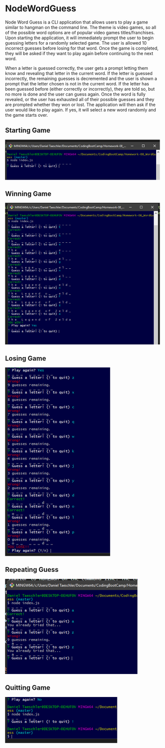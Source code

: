 # NodeWordGuess

Node Word Guess is a CLI application that allows users to play a game similar to hangman on the command line. The theme is video games, so all of the possible word options are of popular video games titles/franchises. Upon starting the application, it will immediately prompt the user to begin guessing letters for a randomly selected game. The user is allowed 10 incorrect guesses before losing for that word. Once the game is completed, they will be asked if they want to play again before continuing to the next word.

When a letter is guessed correctly, the user gets a prompt letting them know and revealing that letter in the current word. If the letter is guessed incorrectly, the remaining guesses is decremented and the user is shown a prompt that the letter chosen is not in the current word. If the letter has been guessed before (either correctly or incorrectly), they are told so, but no more is done and the user can guess again. Once the word is fully revealed, or the user has exhausted all of their possible guesses and they are prompted whether they won or lost. The application will then ask if the user would like to play again. If yes, it will select a new word randomly and the game starts over.

## Starting Game

![Image of game starting](https://github.com/taesch124/NodeWordGuess/blob/master/assets/images/application-flow/start-game.PNG)

## Winning Game

![Image of winning game](https://github.com/taesch124/NodeWordGuess/blob/master/assets/images/application-flow/win-game.PNG)

## Losing Game

![Image of losing game](https://github.com/taesch124/NodeWordGuess/blob/master/assets/images/application-flow/lose-game.PNG)

## Repeating Guess

![Image of repeating a guess](https://github.com/taesch124/NodeWordGuess/blob/master/assets/images/application-flow/repeat-guess.PNG)

## Quitting Game

![Image of quitting game](https://github.com/taesch124/NodeWordGuess/blob/master/assets/images/application-flow/quit-game.PNG)